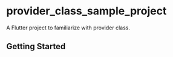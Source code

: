 # provider_class_sample_project

A Flutter project to familiarize with provider class.

## Getting Started


